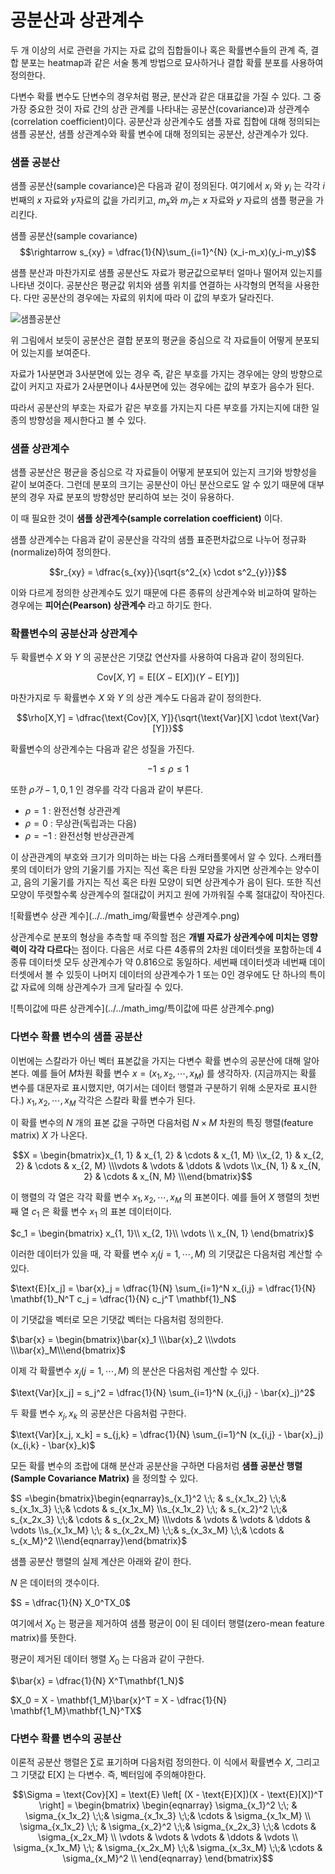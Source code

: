 # 공분산과 상관계수

두 개 이상의 서로 관련을 가지는 자료 값의 집합들이나 혹은 확률변수들의 관계 즉, 결합 분포는 heatmap과 같은 서술 통계 방법으로 묘사하거나 결합 확률 분포를 사용하여 정의한다.

다변수 확률 변수도 단변수의 경우처럼 평균, 분산과 같은 대표값을 가질 수 있다. 그 중 가장 중요한 것이 자료 간의 상관 관계를 나타내는 공분산(covariance)과 상관계수(correlation coefficient)이다. 공분산과 상관계수도 샘플 자료 집합에 대해 정의되는 샘플 공분산, 샘플 상관계수와 확률 변수에 대해 정의되는 공분산, 상관계수가 있다.



### 샘플 공분산

샘플 공분산(sample covariance)은 다음과 같이 정의된다. 여기에서 $x_i$ 와 $y_i$ 는 각각  $i$번째의 $x$ 자료와 $y$자료의 값을 가리키고, $m_x$와 $m_y$는 $x$ 자료와 $y$ 자료의 샘플 평균을 가리킨다.

샘플 공분산(sample covariance) $$\rightarrow s_{xy} = \dfrac{1}{N}\sum_{i=1}^{N} (x_i-m_x)(y_i-m_y)$$

샘플 분산과 마찬가지로 샘플 공분산도 자료가 평균값으로부터 얼마나 떨어져 있는지를 나타낸 것이다. 공분산은 평균값 위치와 샘플 위치를 연결하는 사각형의 면적을 사용한다. 다만 공분산의 경우에는 자료의 위치에 따라 이 값의 부호가 달라진다. 

![샘플공분산](../../math_img/샘플공분산.png)

위 그림에서 보듯이 공분산은 결합 분포의 평균을 중심으로 각 자료들이 어떻게 분포되어 있는지를 보여준다.

자료가 1사분면과 3사분면에 있는 경우 즉, 같은 부호를 가지는 경우에는 양의 방향으로 값이 커지고 자료가 2사분면이나 4사분면에 있는 경우에는 값의 부호가 음수가 된다.

따라서 공분산의 부호는 자료가 같은 부호를 가지는지 다른 부호를 가지는지에 대한 일종의 방향성을 제시한다고 볼 수 있다.



### 샘플 상관계수

샘플 공분산은 평균을 중심으로 각 자료들이 어떻게 분포되어 있는지 크기와 방향성을 같이 보여준다. 그런데 분포의 크기는  공분산이 아닌 분산으로도 알 수 있기 때문에 대부분의 경우 자료 분포의 방향성만 분리하여 보는 것이 유용하다.

이 때 필요한 것이 **샘플 상관계수(sample correlation coefficient)** 이다.

샘플 상관계수는 다음과 같이 공분산을 각각의 샘플 표준편차값으로 나누어 정규화(normalize)하여 정의한다.

$$r_{xy} = \dfrac{s_{xy}}{\sqrt{s^2_{x} \cdot s^2_{y}}}$$



이와 다르게 정의한 상관계수도 있기 때문에 다른 종류의 상관계수와 비교하여 말하는 경우에는 **피어슨(Pearson) 상관계수** 라고 하기도 한다.



### 확률변수의 공분산과 상관계수

두 확률변수 $X$ 와 $Y$ 의 공분산은 기댓값 연산자를 사용하여 다음과 같이 정의된다.

$$\text{Cov}[X, Y] = \text{E}[(X - \text{E}[X])(Y - \text{E}[Y])]$$



마찬가지로 두 확률변수 $X$ 와 $Y$ 의 상관 계수도 다음과 같이 정의한다.

$$\rho[X,Y] =  \dfrac{\text{Cov}[X, Y]}{\sqrt{\text{Var}[X] \cdot \text{Var}[Y]}}$$



확률변수의 상관계수는 다음과 같은 성질을 가진다.

$$-1\leq \rho \leq 1$$



또한 $\rho 가 -1,0,1$ 인 경우를 각각 다음과 같이 부른다.

- $\rho=1$ : 완전선형 상관관계
- $\rho=0$ : 무상관(독립과는 다음)
- $\rho=-1$ : 완전선형 반상관관계



이 상관관계의 부호와 크기가 의미하는 바는 다음 스캐터플롯에서 알 수 있다. 
스캐터플롯의 데이터가 양의 기울기를 가지는 직선 혹은 타원 모양을 가지면 상관계수는 양수이고, 음의 기울기를 가지는 직선 혹은 타원 모양이 되면 상관계수가 음이 된다. 또한 직선 모양이 뚜렷할수록 상관계수의 절대값이 커지고 원에 가까워질 수록 절대값이 작아진다.

![확률변수 상관 계수](../../math_img/확률변수 상관계수.png)



상관계수로 분포의 형상을 추측할 때 주의할 점은 **개별 자료가 상관계수에 미치는 영향력이 각각 다르다**는 점이다.
다음은 서로 다른 4종류의 2차원 데이터셋을 포함하는데 4종류 데이터셋 모두 상관계수가 약 0.816으로 동일하다.
세번째 데이터셋과 네번째 데이터셋에서 볼 수 있듯이 나머지 데이터의 상관계수가 1 또는 0인 경우에도 단 하나의 특이값 자료에 의해 상관계수가 크게 달라질 수 있다.

![특이값에 따른 상관계수](../../math_img/특이값에 따른 상관계수.png)



### 다변수 확률 변수의 샘플 공분산

이번에는 스칼라가 아닌 벡터 표본값을 가지는 다변수 확률 변수의 공분산에 대해 알아본다.
예를 들어 $M$차원 확률 변수 $x=(x_1,x_2,\cdots,x_M)$ 를 생각하자.
(지금까지는 확률 변수를 대문자로 표시했지만, 여기서는 데이터 행렬과 구분하기 위해 소문자로 표시한다.)
$x_1,x_2,\cdots,x_M$ 각각은 스칼라 확률 변수가 된다.

이 확률 변수의 $N$ 개의 표본 값을 구하면 다음처럼 $N \times M$ 차원의 특징 행렬(feature matrix) $X$ 가 나온다.

$$X = \begin{bmatrix}x_{1, 1} & x_{1, 2} & \cdots   & x_{1, M} \\x_{2, 1} & x_{2, 2} & \cdots   & x_{2, M} \\\vdots   & \vdots   & \ddots   & \vdots   \\x_{N, 1} & x_{N, 2} & \cdots   & x_{N, M} \\\end{bmatrix}$$

이 행렬의 각 열은 각각 확률 변수 $x_1,x_2,\cdots,x_M$ 의 표본이다.
예를 들어 $X$ 행렬의 첫번째 열 $c_1$ 은 확률 변수 $x_1$ 의 표본 데이터이다.

$c_1 =  \begin{bmatrix} x_{1, 1}\\ x_{2, 1}\\ \vdots  \\ x_{N, 1} \end{bmatrix}$



이러한 데이터가 있을 때, 각 확률 변수 $x_j(j=1,\cdots,M)$ 의 기댓값은 다음처럼 계산할 수 있다.

$\text{E}[x_j] = \bar{x}_j = \dfrac{1}{N} \sum_{i=1}^N x_{i,j} = \dfrac{1}{N} \mathbf{1}_N^T c_j = \dfrac{1}{N} c_j^T \mathbf{1}_N$



이 기댓값을 벡터로 모은 기댓값 벡터는 다음처럼 정의한다.

$\bar{x} = \begin{bmatrix}\bar{x}_1 \\\bar{x}_2 \\\vdots  \\\bar{x}_M\\\end{bmatrix}$



이제 각 확률변수 $x_j(j=1,\cdots,M)$ 의 분산은 다음처럼 계산할 수 있다.

$\text{Var}[x_j] = s_j^2 = \dfrac{1}{N} \sum_{i=1}^N (x_{i,j} - \bar{x}_j)^2$



두 확률 변수 $x_j,x_k$ 의 공분산은 다음처럼 구한다.

$\text{Var}[x_j, x_k] = s_{j,k} = \dfrac{1}{N} \sum_{i=1}^N (x_{i,j} - \bar{x}_j)(x_{i,k} - \bar{x}_k)$



모든 확률 변수의 조랍에 대해 분산과 공분산을 구하면 다음처럼 **샘플 공분산 행렬(Sample Covariance Matrix)** 을 정의할 수 있다.



$S =\begin{bmatrix}\begin{eqnarray}s_{x_1}^2     \;\;  &  s_{x_1x_2} \;\;&  s_{x_1x_3} \;\;&  \cdots &  s_{x_1x_M} \\s_{x_1x_2}   \;\;    &  s_{x_2}^2 \;\;&  s_{x_2x_3} \;\;&  \cdots &  s_{x_2x_M} \\\vdots       &  \vdots &  \vdots &  \ddots &  \vdots \\s_{x_1x_M}   \;\;    &  s_{x_2x_M} \;\;&  s_{x_3x_M} \;\;&  \cdots &  s_{x_M}^2 \\\end{eqnarray}\end{bmatrix}$



샘플 공분산 행렬의 실제 계산은 아래와 같이 한다.

$N$ 은 데이터의 갯수이다.

$S = \dfrac{1}{N} X_0^TX_0$



여기에서 $X_0$ 는 평균을 제거하여 샘플 평균이 0이 된 데이터 행렬(zero-mean feature matrix)를 뜻한다.

평균이 제거된 데이터 행렬 $X_0$ 는 다음과 같이 구한다.

$\bar{x} = \dfrac{1}{N} X^T\mathbf{1_N}$

$X_0 = X - \mathbf{1_M}\bar{x}^T = X - \dfrac{1}{N} \mathbf{1_M}\mathbf{1_N}^TX$



### 다변수 확률 변수의 공분산

이론적 공분산 행렬은 $\sum$로 표기하며 다음처럼 정의한다. 이 식에서 확률변수 $X$, 그리고 그 기댓값 $\text{E[X]}$ 는 다변수.
즉, 벡터임에 주의해야한다.

$$\Sigma = \text{Cov}[X] = \text{E} \left[ (X - \text{E}[X])(X - \text{E}[X])^T \right] = \begin{bmatrix} \begin{eqnarray} \sigma_{x_1}^2     \;\;  &  \sigma_{x_1x_2} \;\;&  \sigma_{x_1x_3} \;\;&  \cdots &  \sigma_{x_1x_M} \\ \sigma_{x_1x_2}   \;\;    &  \sigma_{x_2}^2 \;\;&  \sigma_{x_2x_3} \;\;&  \cdots &  \sigma_{x_2x_M} \\ \vdots       &  \vdots &  \vdots &  \ddots &  \vdots \\ \sigma_{x_1x_M}   \;\;    &  \sigma_{x_2x_M} \;\;&  \sigma_{x_3x_M} \;\;&  \cdots &  \sigma_{x_M}^2 \\ \end{eqnarray} \end{bmatrix}$$



































